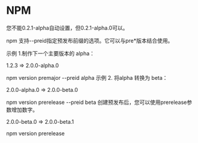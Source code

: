 # NPM

您不能0.2.1-alpha自动设置，但0.2.1-alpha.0可以。

npm 支持--preid指定预发布前缀的选项。它可以与pre*版本结合使用。

示例 1.制作下一个主要版本的 alpha：

1.2.3 => 2.0.0-alpha.0

npm version premajor --preid alpha
示例 2. 将alpha 转换为 beta：

2.0.0-alpha.0 => 2.0.0-beta.0

npm version prerelease --preid beta
创建预发布后，您可以使用prerelease参数增加数字。

2.0.0-beta.0 => 2.0.0-beta.1

npm version prerelease
